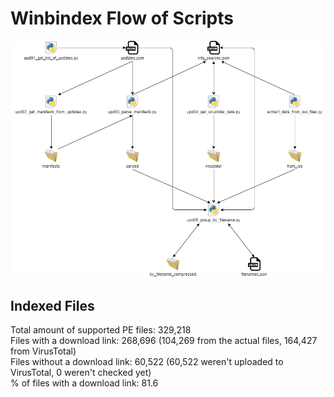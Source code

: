 # Winbindex Flow of Scripts

![winbindex-scripts-flow.png](winbindex-scripts-flow.png)

## Indexed Files

<!--FileStats-->
Total amount of supported PE files: 329,218  
Files with a download link: 268,696 (104,269 from the actual files, 164,427 from VirusTotal)  
Files without a download link: 60,522 (60,522 weren't uploaded to VirusTotal, 0 weren't checked yet)  
% of files with a download link: 81.6  
<!--/FileStats-->
